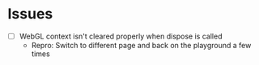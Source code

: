 # Issues

- [ ] WebGL context isn't cleared properly when dispose is called
  - Repro: Switch to different page and back on the playground a few times